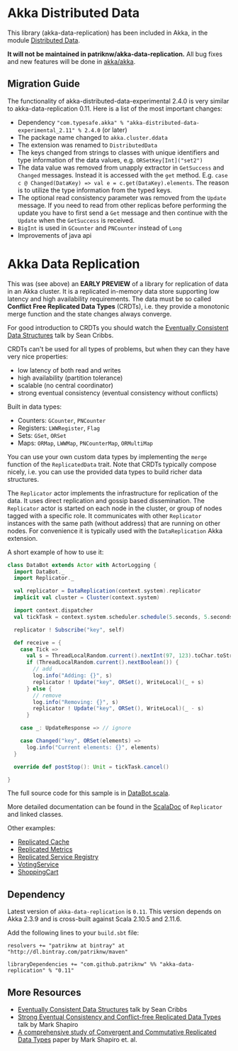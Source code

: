 Akka Distributed Data
=====================

This library (akka-data-replication) has been included in Akka, in the module
[Distributed Data](http://doc.akka.io/docs/akka/current/scala/distributed-data.html).

**It will not be maintained in patriknw/akka-data-replication.** All bug fixes and new features
will be done in [akka/akka](https://github.com/akka/akka/).

Migration Guide
---------------

The functionality of akka-distributed-data-experimental 2.4.0 is very similar to akka-data-replication 0.11.
Here is a list of the most important changes:

* Dependency 
  `"com.typesafe.akka" % "akka-distributed-data-experimental_2.11" % 2.4.0`
  (or later)
* The package name changed to `akka.cluster.ddata`
* The extension was renamed to `DistributedData`
* The keys changed from strings to classes with unique identifiers and type information of the data values,
  e.g. `ORSetKey[Int]("set2")`
* The data value was removed from unapply extractor in `GetSuccess` and `Changed` messages. Instead it
  is accessed with the `get` method. E.g. `case c @ Changed(DataKey) => val e = c.get(DataKey).elements`.
  The reason is to utilize the type information from the typed keys.
* The optional read consistency parameter was removed from the `Update` message. If you need to read from
  other replicas before performing the update you have to first send a `Get` message and then continue with
  the ``Update`` when the ``GetSuccess`` is received.
* `BigInt` is used in `GCounter` and `PNCounter` instead of `Long`
* Improvements of java api

Akka Data Replication
=====================

This was (see above) an **EARLY PREVIEW** of a library for replication of data in an Akka cluster.
It is a replicated in-memory data store supporting low latency and high availability
requirements. The data must be so called **Conflict Free Replicated Data Types** (CRDTs), 
i.e. they provide a monotonic merge function and the state changes always converge.

For good introduction to CRDTs you should watch the 
[Eventually Consistent Data Structures](http://www.google.com/url?q=http%3A%2F%2Fvimeo.com%2F43903960&sa=D&sntz=1&usg=AFQjCNF0yKi4WGCi3bhhdtLvBc33uVia6w)
talk by Sean Cribbs.

CRDTs can't be used for all types of problems, but when they can they have very nice properties:

- low latency of both read and writes
- high availability (partition tolerance)
- scalable (no central coordinator)
- strong eventual consistency (eventual consistency without conflicts)

Built in data types:

- Counters: `GCounter`, `PNCounter`
- Registers: `LWWRegister`, `Flag`
- Sets: `GSet`, `ORSet`
- Maps: `ORMap`, `LWWMap`, `PNCounterMap`, `ORMultiMap`

You can use your own custom data types by implementing the `merge` function of the `ReplicatedData`
trait. Note that CRDTs typically compose nicely, i.e. you can use the provided data types to build richer
data structures.

The `Replicator` actor implements the infrastructure for replication of the data. It uses
direct replication and gossip based dissemination. The `Replicator` actor is started on each node
in the cluster, or group of nodes tagged with a specific role. It communicates with other 
`Replicator` instances with the same path (without address) that are running on other nodes. 
For convenience it is typically used with the `DataReplication` Akka extension.

A short example of how to use it:

``` scala
class DataBot extends Actor with ActorLogging {
  import DataBot._
  import Replicator._

  val replicator = DataReplication(context.system).replicator
  implicit val cluster = Cluster(context.system)

  import context.dispatcher
  val tickTask = context.system.scheduler.schedule(5.seconds, 5.seconds, self, Tick)

  replicator ! Subscribe("key", self)

  def receive = {
    case Tick =>
      val s = ThreadLocalRandom.current().nextInt(97, 123).toChar.toString
      if (ThreadLocalRandom.current().nextBoolean()) {
        // add
        log.info("Adding: {}", s)
        replicator ! Update("key", ORSet(), WriteLocal)(_ + s)
      } else {
        // remove
        log.info("Removing: {}", s)
        replicator ! Update("key", ORSet(), WriteLocal)(_ - s)
      }

    case _: UpdateResponse => // ignore

    case Changed("key", ORSet(elements) =>
      log.info("Current elements: {}", elements)
  }

  override def postStop(): Unit = tickTask.cancel()

}
```
    
The full source code for this sample is in 
[DataBot.scala](https://github.com/patriknw/akka-data-replication/blob/v0.11/src/test/scala/akka/contrib/datareplication/sample/DataBot.scala).   

More detailed documentation can be found in the
[ScalaDoc](http://dl.bintray.com/patriknw/maven/com/github/patriknw/akka-data-replication_2.11/0.11/akka-data-replication_2.11-0.11-javadoc.jar)
of `Replicator` and linked classes.

Other examples:

- [Replicated Cache](https://github.com/patriknw/akka-data-replication/blob/v0.11/src/multi-jvm/scala/sample/datareplication/ReplicatedCacheSpec.scala#L30)
- [Replicated Metrics](https://github.com/patriknw/akka-data-replication/blob/v0.11/src/multi-jvm/scala/sample/datareplication/ReplicatedMetricsSpec.scala#L30)
- [Replicated Service Registry](https://github.com/patriknw/akka-data-replication/blob/v0.11/src/multi-jvm/scala/sample/datareplication/ReplicatedServiceRegistrySpec.scala#L46)
- [VotingService](https://github.com/patriknw/akka-data-replication/blob/v0.11/src/multi-jvm/scala/sample/datareplication/VotingContestSpec.scala#L30)
- [ShoppingCart](https://github.com/patriknw/akka-data-replication/blob/v0.11/src/multi-jvm/scala/sample/datareplication/ReplicatedShoppingCartSpec.scala#L31)

Dependency
----------

Latest version of `akka-data-replication` is `0.11`. This version depends on Akka 2.3.9 and is
cross-built against Scala 2.10.5 and 2.11.6.

Add the following lines to your `build.sbt` file:

    resolvers += "patriknw at bintray" at "http://dl.bintray.com/patriknw/maven"

    libraryDependencies += "com.github.patriknw" %% "akka-data-replication" % "0.11"

More Resources
--------------

* [Eventually Consistent Data Structures](http://www.google.com/url?q=http%3A%2F%2Fvimeo.com%2F43903960&sa=D&sntz=1&usg=AFQjCNF0yKi4WGCi3bhhdtLvBc33uVia6w)
  talk by Sean Cribbs
* [Strong Eventual Consistency and Conflict-free Replicated Data Types](http://www.google.com/url?q=http%3A%2F%2Fresearch.microsoft.com%2Fapps%2Fvideo%2Fdl.aspx%3Fid%3D153540&sa=D&sntz=1&usg=AFQjCNFiwLpLjF-AQXPUm1Nmoy8hNIfrSQ)
  talk by Mark Shapiro
* [A comprehensive study of Convergent and Commutative Replicated Data Types](http://www.google.com/url?q=http%3A%2F%2Fhal.upmc.fr%2Fdocs%2F00%2F55%2F55%2F88%2FPDF%2Ftechreport.pdf&sa=D&sntz=1&usg=AFQjCNEGvFJ9I5m7yKpcAs8hcMP9Y5vy6A)
  paper by Mark Shapiro et. al. 
